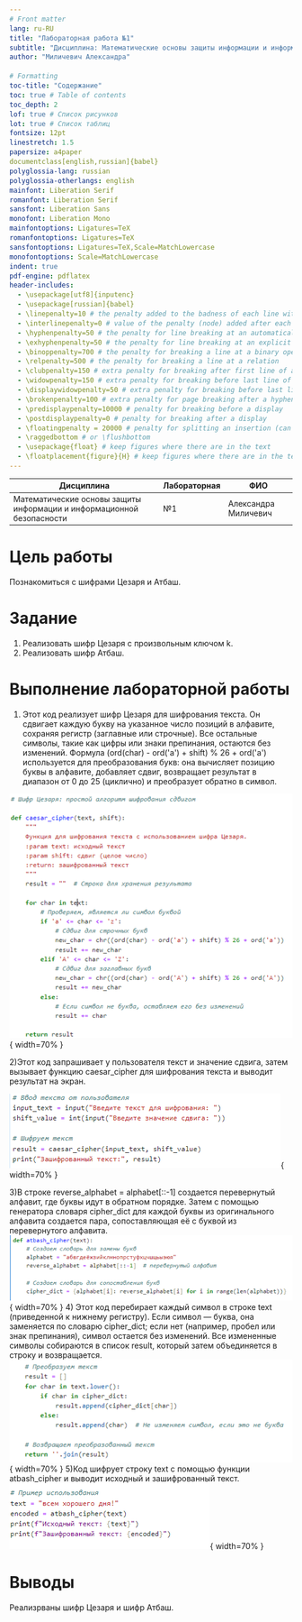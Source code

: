 ```yaml
---
# Front matter
lang: ru-RU
title: "Лабораторная работа №1"
subtitle: "Дисциплина: Математические основы защиты информации и информационной безопасности"
author: "Миличевич Александра"

# Formatting
toc-title: "Содержание"
toc: true # Table of contents
toc_depth: 2
lof: true # Список рисунков
lot: true # Список таблиц
fontsize: 12pt
linestretch: 1.5
papersize: a4paper
documentclass[english,russian]{babel}
polyglossia-lang: russian
polyglossia-otherlangs: english
mainfont: Liberation Serif
romanfont: Liberation Serif
sansfont: Liberation Sans
monofont: Liberation Mono
mainfontoptions: Ligatures=TeX
romanfontoptions: Ligatures=TeX
sansfontoptions: Ligatures=TeX,Scale=MatchLowercase
monofontoptions: Scale=MatchLowercase
indent: true
pdf-engine: pdflatex
header-includes:
  - \usepackage[utf8]{inputenc}
  - \usepackage[russian]{babel}
  - \linepenalty=10 # the penalty added to the badness of each line within a paragraph (no associated penalty node) Increasing the value makes tex try to have fewer lines in the paragraph.
  - \interlinepenalty=0 # value of the penalty (node) added after each line of a paragraph.
  - \hyphenpenalty=50 # the penalty for line breaking at an automatically inserted hyphen
  - \exhyphenpenalty=50 # the penalty for line breaking at an explicit hyphen
  - \binoppenalty=700 # the penalty for breaking a line at a binary operator
  - \relpenalty=500 # the penalty for breaking a line at a relation
  - \clubpenalty=150 # extra penalty for breaking after first line of a paragraph
  - \widowpenalty=150 # extra penalty for breaking before last line of a paragraph
  - \displaywidowpenalty=50 # extra penalty for breaking before last line before a display math
  - \brokenpenalty=100 # extra penalty for page breaking after a hyphenated line
  - \predisplaypenalty=10000 # penalty for breaking before a display
  - \postdisplaypenalty=0 # penalty for breaking after a display
  - \floatingpenalty = 20000 # penalty for splitting an insertion (can only be split footnote in standard LaTeX)
  - \raggedbottom # or \flushbottom
  - \usepackage{float} # keep figures where there are in the text
  - \floatplacement{figure}{H} # keep figures where there are in the text 
---
```




| **Дисциплина** | **Лабораторная**| **ФИО** |
| ------ | ------ | ------- |
| Математические основы защиты информации и информационной безопасности|  №1 | Александра Миличевич |


# Цель работы

Познакомиться с шифрами Цезаря и Атбаш.

# Задание

1. Реализовать шифр Цезаря с произвольным ключом k.
2. Реализовать шифр Атбаш.

# Выполнение лабораторной работы

1) Этот код реализует шифр Цезаря для шифрования текста. Он сдвигает каждую букву на указанное число позиций в алфавите, сохраняя регистр (заглавные или строчные). Все остальные символы, такие как цифры или знаки препинания, остаются без изменений. Формула (ord(char) - ord('a') + shift) % 26 + ord('a') используется для преобразования букв: она вычисляет позицию буквы в алфавите, добавляет сдвиг, возвращает результат в диапазон от 0 до 25 (циклично) и преобразует обратно в символ.

![Шифр Цезаря](images1/ceaser1.png){ width=70% }

2)Этот код запрашивает у пользователя текст и значение сдвига, затем вызывает функцию caesar_cipher для шифрования текста и выводит результат на экран.

![вывод результата шифра Цезаря](images1/ceaser2.png){ width=70% }

3)В строке reverse_alphabet = alphabet[::-1] создается перевернутый алфавит, где буквы идут в обратном порядке. Затем с помощью генератора словаря cipher_dict для каждой буквы из оригинального алфавита создается пара, сопоставляющая её с буквой из перевернутого алфавита.
![reverse alphabet](images1/Atbash1.png){ width=70% }
4)
Этот код перебирает каждый символ в строке text (приведенной к нижнему регистру). Если символ — буква, она заменяется по словарю cipher_dict; если нет (например, пробел или знак препинания), символ остается без изменений. Все измененные символы собираются в список result, который затем объединяется в строку и возвращается.
![цикл главный](images1/Atbash2.png){ width=70% }
5)Код шифрует строку text с помощью функции atbash_cipher и выводит исходный и зашифрованный текст.
![вывод](images1/Atbash3.png){ width=70% }
# Выводы

Реализрваны шифр Цезаря и  шифр Атбаш.
